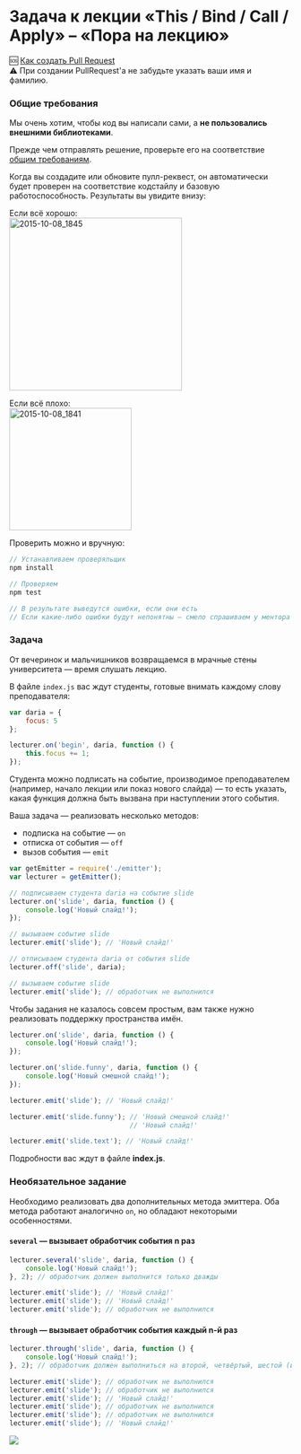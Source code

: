# Задача к лекции «This / Bind / Call / Apply» – «Пора на лекцию»

:sos: [Как создать Pull Request](https://github.com/urfu-2015/guides/blob/master/how-to-pull-request.md)  
:warning: При создании PullRequest'а не забудьте указать ваши имя и фамилию.

### Общие требования

Мы очень хотим, чтобы код вы написали сами, а __не пользовались внешними библиотеками__.

Прежде чем отправлять решение, проверьте его на соответствие [общим требованиям](https://github.com/urfu-2015/guides/blob/master/js-codestyle.md).

Когда вы создадите или обновите пулл-реквест, он автоматически будет проверен
на соответствие кодстайлу и базовую работоспособность. Результаты вы увидите внизу:

Если всё хорошо:  
<img width="308" alt="2015-10-08_1845" src="https://cloud.githubusercontent.com/assets/4534405/10368030/ccc43228-6dec-11e5-925e-47793862d13e.png">

Если всё плохо:  
<img width="218" alt="2015-10-08_1841" src="https://cloud.githubusercontent.com/assets/4534405/10367916/60487fc8-6dec-11e5-9e1d-2a1b15da2220.png">

Проверить можно и вручную:

```js
// Устанавливаем проверяльщик
npm install

// Проверяем
npm test

// В результате выведутся ошибки, если они есть
// Если какие-либо ошибки будут непонятны – смело спрашиваем у ментора
```

### Задача

От вечеринок и мальчишников возвращаемся в мрачные стены университета ­— время слушать лекцию.

В файле `index.js` вас ждут студенты, готовые внимать каждому слову преподавателя:

```js
var daria = {
    focus: 5
};

lecturer.on('begin', daria, function () {
    this.focus += 1;
});
```

Студента можно подписать на событие, производимое преподавателем (например, начало лекции или показ нового слайда) — то есть указать, какая функция должна быть вызвана при наступлении этого события.

Ваша задача — реализовать несколько методов:

* подписка на событие — `on`
* отписка от события — `off`
* вызов события — `emit`

```js
var getEmitter = require('./emitter');
var lecturer = getEmitter();

// подписываем студента daria на событие slide
lecturer.on('slide', daria, function () {
    console.log('Новый слайд!');
});

// вызываем событие slide
lecturer.emit('slide'); // 'Новый слайд!'

// отписываем студента daria от события slide
lecturer.off('slide', daria);

// вызываем событие slide
lecturer.emit('slide'); // обработчик не выполнился
```

Чтобы задания не казалось совсем простым, вам также нужно реализовать поддержку пространства имён.

```js
lecturer.on('slide', daria, function () {
    console.log('Новый слайд!');
});

lecturer.on('slide.funny', daria, function () {
    console.log('Новый смешной слайд!');
});

lecturer.emit('slide'); // 'Новый слайд!'

lecturer.emit('slide.funny'); // 'Новый смешной слайд!'
                              // 'Новый слайд!'

lecturer.emit('slide.text'); // 'Новый слайд!'
```

Подробности вас ждут в файле __index.js__.

### Необязательное задание

Необходимо реализовать два дополнительных метода эмиттера. Оба метода работают аналогично `on`, но обладают некоторыми особенностями.

#### `several` — вызывает обработчик события n раз

```js
lecturer.several('slide', daria, function () {
    console.log('Новый слайд!');
}, 2); // обработчик должен выполнится только дважды

lecturer.emit('slide'); // 'Новый слайд!'
lecturer.emit('slide'); // 'Новый слайд!'
lecturer.emit('slide'); // обработчик не выполнился
```

#### `through` — вызывает обработчик события каждый n-й раз

```js
lecturer.through('slide', daria, function () {
    console.log('Новый слайд!');
}, 2); // обработчик должен выполниться на второй, четвёртый, шестой (и так далее) раз

lecturer.emit('slide'); // обработчик не выполнился
lecturer.emit('slide'); // обработчик не выполнился
lecturer.emit('slide'); // 'Новый слайд!'
lecturer.emit('slide'); // обработчик не выполнился
lecturer.emit('slide'); // обработчик не выполнился
lecturer.emit('slide'); // 'Новый слайд!'
```

![](http://i.imgur.com/R3soz.jpg)
